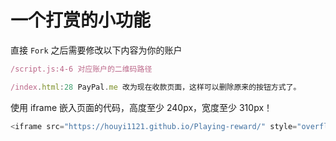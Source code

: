 # 一个打赏的小功能

直接 `Fork` 之后需要修改以下内容为你的账户

```js
/script.js:4-6 对应账户的二维码路径

/index.html:28 PayPal.me 改为现在收款页面，这样可以删除原来的按钮方式了。
```


使用 iframe 嵌入页面的代码，高度至少 240px，宽度至少 310px！

```js
<iframe src="https://houyi1121.github.io/Playing-reward/" style="overflow-x:hidden;overflow-y:hidden; border:0xp none #fff; min-height:240px; width:100%;"  frameborder="0" scrolling="no"></iframe>
```
